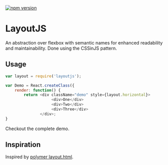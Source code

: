 [![npm version](https://badge.fury.io/js/layoutjs.svg)](http://badge.fury.io/js/layoutjs)

# LayoutJS
An abstraction over flexbox with semantic names for enhanced readability and maintainability. Done using the CSSinJS pattern.

## Usage

```js
var layout = require('layoutjs');

var Demo = React.createClass({
    render: function() {
        return <div className="demo" style={layout.horizontal}>
                    <div>One</div>
                    <div>Two</div>
                    <div>Three</div>
               </div>;
}
```

Checkout the complete demo. 

## Inspiration
Inspired by [polymer layout.html](https://www.polymer-project.org/0.5/docs/polymer/layout-attrs.html).